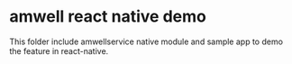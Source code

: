 # amwell react native demo

This folder include amwellservice native module and sample app to demo the feature in react-native.